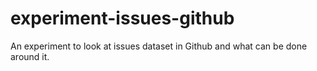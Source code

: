 # experiment-issues-github
An experiment to look at issues dataset in Github and what can be done around it.
